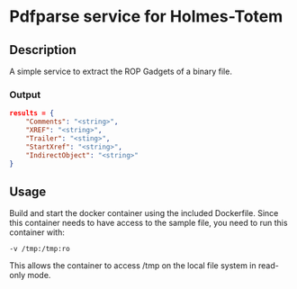# Pdfparse service for Holmes-Totem

## Description

A simple service to extract the ROP Gadgets of a binary file.

### Output
```json
results = {
	"Comments": "<string>",
	"XREF": "<string>",
	"Trailer": "<sting>",
	"StartXref": "<string>",
	"IndirectObject": "<string>"
}
```

## Usage

Build and start the docker container using the included Dockerfile. Since this container needs to have access to the sample file, you need to run this container with:

`-v /tmp:/tmp:ro`

This allows the container to access /tmp on the local file system in read-only mode.
